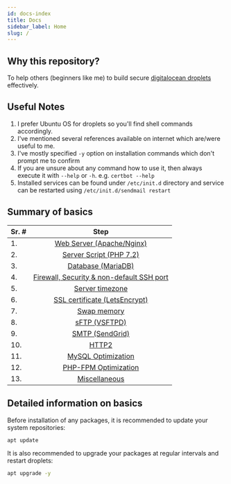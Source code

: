 ```yaml
---
id: docs-index
title: Docs
sidebar_label: Home
slug: /
---
```


## Why this repository?
To help others (beginners like me) to build secure [digitalocean droplets](https://www.digitalocean.com/products/droplets/) effectively.

## Useful Notes
1. I prefer Ubuntu OS for droplets so you'll find shell commands accordingly.
2. I've mentioned several references available on internet which are/were useful to me.
3. I've mostly specified `-y` option on installation commands which don't prompt me to confirm
4. If you are unsure about any command how to use it, then always execute it with `--help` or `-h`. e.g. `certbot --help`
5. Installed services can be found under `/etc/init.d` directory and service can be restarted using `/etc/init.d/sendmail restart`

## Summary of basics
| Sr. # | Step                                      |
|-------|:-----------------------------------------:|
| 1.    | [Web Server (Apache/Nginx)](web-server)                 |
| 2.    | [Server Script (PHP 7.2)](server-script)                   |
| 3.    | [Database (MariaDB)](database)                        |
| 4.    | [Firewall, Security & non-default SSH port](firewall-security-and-non-default-ssh-port) |
| 5.    | [Server timezone](server-timezone)                           |
| 6.    | [SSL certificate (LetsEncrypt)](ssl-certificate-letsencrypt)             |
| 7.    | [Swap memory](swap-memory)                               |
| 8.    | [sFTP (VSFTPD)](sftp-vsftpd)                             |
| 9.    | [SMTP (SendGrid)](smtp-sendgrid)                           |
| 10.   | [HTTP2](http2)                                     |
| 11.   | [MySQL Optimization](mysql-optimization)                        |
| 12.   | [PHP-FPM Optimization](php-fpm-optimization)                      |
| 13.   | [Miscellaneous](miscellaneous)                             |

## Detailed information on basics

Before installation of any packages, it is recommended to update your system repositories:

```bash
apt update
```

It is also recommended to upgrade your packages at regular intervals and restart droplets:

```bash
apt upgrade -y
```